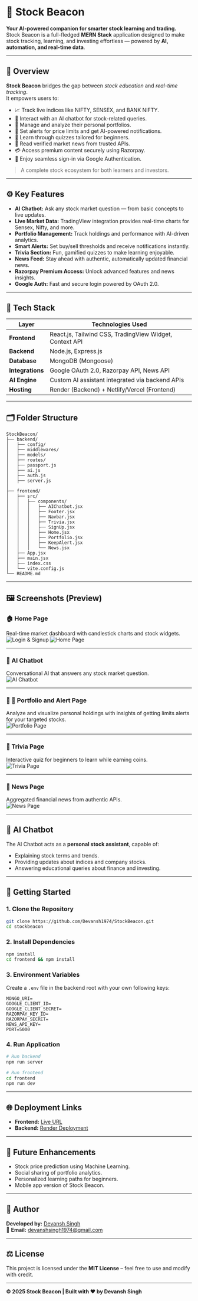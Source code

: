 # 🏦 Stock Beacon

**Your AI-powered companion for smarter stock learning and trading.**  
Stock Beacon is a full-fledged **MERN Stack** application designed to make stock tracking, learning, and investing effortless — powered by **AI, automation, and real-time data**.

---

## 🌟 Overview

**Stock Beacon** bridges the gap between *stock education* and *real-time tracking*.  
It empowers users to:
- 📈 Track live indices like NIFTY, SENSEX, and BANK NIFTY.
- 🤖 Interact with an AI chatbot for stock-related queries.
- 💼 Manage and analyze their personal portfolios.
- 🔔 Set alerts for price limits and get AI-powered notifications.
- 🧠 Learn through quizzes tailored for beginners.
- 📰 Read verified market news from trusted APIs.
- 💳 Access premium content securely using Razorpay.
- 🔐 Enjoy seamless sign-in via Google Authentication.

> A complete stock ecosystem for both learners and investors.

---

## ⚙️ Key Features

- **AI Chatbot:** Ask any stock market question — from basic concepts to live updates.  
- **Live Market Data:** TradingView integration provides real-time charts for Sensex, Nifty, and more.  
- **Portfolio Management:** Track holdings and performance with AI-driven analytics.  
- **Smart Alerts:** Set buy/sell thresholds and receive notifications instantly.  
- **Trivia Section:** Fun, gamified quizzes to make learning enjoyable.  
- **News Feed:** Stay ahead with authentic, automatically updated financial news.  
- **Razorpay Premium Access:** Unlock advanced features and news insights.  
- **Google Auth:** Fast and secure login powered by OAuth 2.0.

---

## 🧩 Tech Stack

| Layer | Technologies Used |
|-------|--------------------|
| **Frontend** | React.js, Tailwind CSS, TradingView Widget, Context API |
| **Backend** | Node.js, Express.js |
| **Database** | MongoDB (Mongoose) |
| **Integrations** | Google OAuth 2.0, Razorpay API, News API |
| **AI Engine** | Custom AI assistant integrated via backend APIs |
| **Hosting** | Render (Backend) + Netlify/Vercel (Frontend) |

---

## 🗂️ Folder Structure

```
StockBeacon/
├── backend/
│   ├── config/
│   ├── middlewares/
│   ├── models/
│   ├── routes/
│   ├── passport.js
│   ├── ai.js
│   ├── auth.js
│   ├── server.js
│
├── frontend/
│   ├── src/
│   │   ├── components/
│   │   │   ├── AIChatbot.jsx
│   │   │   ├── Footer.jsx
│   │   │   ├── Navbar.jsx
│   │   │   ├── Trivia.jsx
│   │   │   ├── SignUp.jsx
│   │   │   ├── Home.jsx
│   │   │   ├── Portfolio.jsx
│   │   │   ├── KeepAlert.jsx
│   │   │   └── News.jsx
│   ├── App.jsx
│   ├── main.jsx
│   ├── index.css
│   └── vite.config.js
└── README.md
```

---

## 🖼️ Screenshots (Preview)

### 🏠 Home Page  
Real-time market dashboard with candlestick charts and stock widgets. 
![Login & Signup](./frontend/src/assets/home1.png) 
![Home Page](./frontend/src/assets/home.png)

---

### 🤖 AI Chatbot  
Conversational AI that answers any stock market question.  
![AI Chatbot](./frontend/src/assets/chatbot.png)

---

### 💼 🔔 Portfolio and Alert Page  
Analyze and visualize personal holdings with insights of getting limits alerts for your targeted stocks.  
![Portfolio Page](./frontend/src/assets/portfolio.png)


---

### 🧠 Trivia Page  
Interactive quiz for beginners to learn while earning coins.  
![Trivia Page](./frontend/src/assets/trivia.png)

---

### 📰 News Page  
Aggregated financial news from authentic APIs.  
![News Page](./frontend/src/assets/news.png)

---


## 🧠 AI Chatbot

The AI Chatbot acts as a **personal stock assistant**, capable of:
- Explaining stock terms and trends.  
- Providing updates about indices and company stocks.  
- Answering educational queries about finance and investing.

---

## 🚀 Getting Started

### 1. Clone the Repository
```bash
git clone https://github.com/Devansh1974/StockBeacon.git
cd stockbeacon
```

### 2. Install Dependencies
```bash
npm install
cd frontend && npm install
```

### 3. Environment Variables
Create a `.env` file in the backend root with your own following keys:

```env
MONGO_URI=
GOOGLE_CLIENT_ID=
GOOGLE_CLIENT_SECRET=
RAZORPAY_KEY_ID=
RAZORPAY_SECRET=
NEWS_API_KEY=
PORT=5000
```

### 4. Run Application
```bash
# Run backend
npm run server

# Run frontend
cd frontend
npm run dev
```

---

## 🌐 Deployment Links

- **Frontend:** [Live URL](stockbeaconn.netlify.app)  
- **Backend:** [Render Deployment](https://s69-devansh-capstone-stockbeacon.onrender.com/)

---

## 🔮 Future Enhancements

- Stock price prediction using Machine Learning.  
- Social sharing of portfolio analytics.  
- Personalized learning paths for beginners.  
- Mobile app version of Stock Beacon.  

---

## 👤 Author

**Developed by:** [Devansh Singh](https://www.linkedin.com/in/devanshsingh2006/)  
📧 **Email:** [devanshsingh1974@gmail.com](mailto:devanshsingh1974@gmail.com)

---

## ⚖️ License

This project is licensed under the **MIT License** – feel free to use and modify with credit.

---

**© 2025 Stock Beacon | Built with ❤️ by Devansh Singh**
